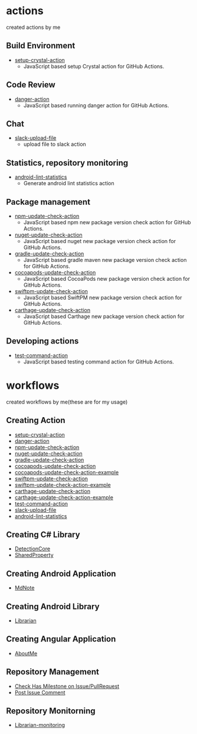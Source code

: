 # actions
created actions by me

## Build Environment
- [setup-crystal-action](https://github.com/MeilCli/setup-crystal-action)
  - JavaScript based setup Crystal action for GitHub Actions.

## Code Review
- [danger-action](https://github.com/MeilCli/danger-action)
  - JavaScript based running danger action for GitHub Actions.

## Chat
- [slack-upload-file](https://github.com/MeilCli/slack-upload-file)
  - upload file to slack action

## Statistics, repository monitoring
- [android-lint-statistics](https://github.com/MeilCli/android-lint-statistics)
  - Generate android lint statistics action

## Package management
- [npm-update-check-action](https://github.com/MeilCli/npm-update-check-action)
  - JavaScript based npm new package version check action for GitHub Actions.
- [nuget-update-check-action](https://github.com/MeilCli/nuget-update-check-action)
  - JavaScript based nuget new package version check action for GitHub Actions.
- [gradle-update-check-action](https://github.com/MeilCli/gradle-update-check-action)
  - JavaScript based gradle maven new package version check action for GitHub Actions.
- [cocoapods-update-check-action](https://github.com/MeilCli/cocoapods-update-check-action)
  - JavaScript based CocoaPods new package version check action for GitHub Actions.
- [swiftpm-update-check-action](https://github.com/MeilCli/swiftpm-update-check-action)
  - JavaScript based SwiftPM new package version check action for GitHub Actions.
- [carthage-update-check-action](https://github.com/MeilCli/carthage-update-check-action)
  - JavaScript based Carthage new package version check action for GitHub Actions.

## Developing actions
- [test-command-action](https://github.com/MeilCli/test-command-action)
  - JavaScript based testing command action for GitHub Actions.

# workflows
created workflows by me(these are for my usage)

## Creating Action
- [setup-crystal-action](https://github.com/MeilCli/setup-crystal-action)
- [danger-action](https://github.com/MeilCli/danger-action)
- [npm-update-check-action](https://github.com/MeilCli/npm-update-check-action)
- [nuget-update-check-action](https://github.com/MeilCli/nuget-update-check-action)
- [gradle-update-check-action](https://github.com/MeilCli/gradle-update-check-action)
- [cocoapods-update-check-action](https://github.com/MeilCli/cocoapods-update-check-action)
- [cocoapods-update-check-action-example](https://github.com/MeilCli/cocoapods-update-check-action-example)
- [swiftpm-update-check-action](https://github.com/MeilCli/swiftpm-update-check-action)
- [swiftpm-update-check-action-example](https://github.com/MeilCli/swiftpm-update-check-action-example)
- [carthage-update-check-action](https://github.com/MeilCli/carthage-update-check-action)
- [carthage-update-check-action-example](https://github.com/MeilCli/carthage-update-check-action-example)
- [test-command-action](https://github.com/MeilCli/test-command-action)
- [slack-upload-file](https://github.com/MeilCli/slack-upload-file)
- [android-lint-statistics](https://github.com/MeilCli/android-lint-statistics)

## Creating C# Library
- [DetectionCore](https://github.com/MeilCli/DetectionCore)
- [SharedProperty](https://github.com/MeilCli/SharedProperty)

## Creating Android Application
- [MdNote](https://github.com/MeilCli/MdNote)

## Creating Android Library
- [Librarian](https://github.com/MeilCli/Librarian)

## Creating Angular Application
- [AboutMe](https://github.com/MeilCli/AboutMe)

## Repository Management
- [Check Has Milestone on Issue/PullRequest](.github/workflows/check-has-milestone.yml)
- [Post Issue Comment](.github/workflows/post-issue-comment.yml)

## Repository Monitorning
- [Librarian-monitoring](https://github.com/MeilCli/Librarian-monitoring)

